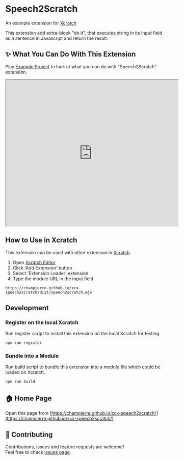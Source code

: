 # Speech2Scratch
An example extension for [Xcratch](https://xcratch.github.io/)

This extension add extra-block "do it", that executes string in its input field as a sentence in Javascript and return the result.


## ✨ What You Can Do With This Extension

Play [Example Project](https://xcratch.github.io/editor/#https://champierre.github.io/xcx-speech2scratch/projects/example.sb3) to look at what you can do with "Speech2Scratch" extension. 
<iframe src="https://xcratch.github.io/editor/player#https://champierre.github.io/xcx-speech2scratch/projects/example.sb3" width="540px" height="460px"></iframe>


## How to Use in Xcratch

This extension can be used with other extension in [Xcratch](https://xcratch.github.io/). 
1. Open [Xcratch Editor](https://xcratch.github.io/editor)
2. Click 'Add Extension' button
3. Select 'Extension Loader' extension
4. Type the module URL in the input field 
```
https://champierre.github.io/xcx-speech2scratch/dist/speech2scratch.mjs
```

## Development

### Register on the local Xcratch

Run register script to install this extension on the local Xcratch for testing.

```sh
npm run register
```

### Bundle into a Module

Run build script to bundle this extension into a module file which could be loaded on Xcratch.

```sh
npm run build
```

## 🏠 Home Page

Open this page from [https://champierre.github.io/xcx-speech2scratch/](https://champierre.github.io/xcx-speech2scratch/)


## 🤝 Contributing

Contributions, issues and feature requests are welcome!<br />Feel free to check [issues page](https://github.com/champierre/xcx-speech2scratch/issues). 
